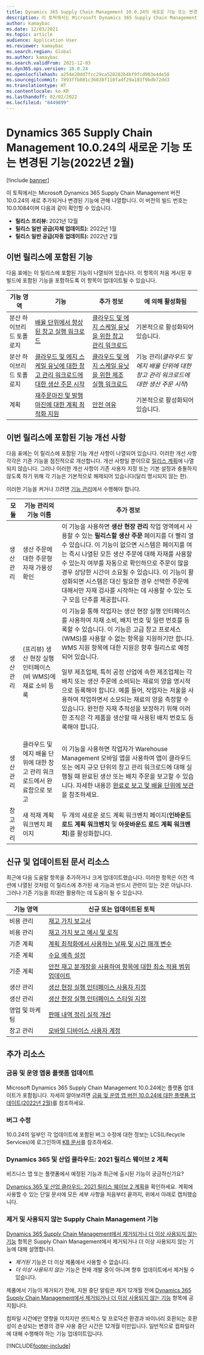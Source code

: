 ```yaml
---
title: Dynamics 365 Supply Chain Management 10.0.24의 새로운 기능 또는 변경된 기능(2022년 2월)
description: 이 토픽에서는 Microsoft Dynamics 365 Supply Chain Management 10.0.24의 새로 추가되거나 변경된 기능에 관해 설명합니다.
author: kamaybac
ms.date: 12/03/2021
ms.topic: article
audience: Application User
ms.reviewer: kamaybac
ms.search.region: Global
ms.author: kamaybac
ms.search.validFrom: 2021-12-03
ms.dyn365.ops.version: 10.0.24
ms.openlocfilehash: a254e20dd7fcc29ca520282b4bf9fcd903e4de58
ms.sourcegitcommit: 7893ffb081c36838f110fadf29a183f9bdb72dd3
ms.translationtype: HT
ms.contentlocale: ko-KR
ms.lasthandoff: 02/02/2022
ms.locfileid: "8449899"
---
```

# <a name="whats-new-or-changed-in-dynamics-365-supply-chain-management-10024-february-2022"></a>Dynamics 365 Supply Chain Management 10.0.24의 새로운 기능 또는 변경된 기능(2022년 2월)

[!include [banner](../includes/banner.md)]

이 토픽에서는 Microsoft Dynamics 365 Supply Chain Management 버전 10.0.24의 새로 추가되거나 변경된 기능에 관해 나열합니다. 이 버전의 빌드 번호는 10.0.1084이며 다음과 같이 확인할 수 있습니다.

- **릴리스 프리뷰:** 2021년 12월
- **릴리스 일반 공급(자체 업데이트):** 2022년 1월
- **릴리스 일반 공급(자동 업데이트):** 2022년 2월

## <a name="features-included-in-this-release"></a>이번 릴리스에 포함된 기능

다음 표에는 이 릴리스에 포함된 기능이 나열되어 있습니다. 이 항목이 처음 게시된 후 빌드에 포함된 기능을 포함하도록 이 항목이 업데이트될 수 있습니다.

| 기능 영역 | 기능 | 추가 정보 |  에 의해 활성화됨 |
|---|---|---|---|
| 분산 하이브리드 토폴로지 | [배율 단위에서 향상된 창고 실행 워크로드](/dynamics365-release-plan/2021wave2/finance-operations/dynamics365-supply-chain-management/enhanced-warehouse-execution-workloads-scale-units) | [클라우드 및 에지 스케일 유닛을 위한 창고 관리 워크로드](../cloud-edge/cloud-edge-workload-warehousing.md) | 기본적으로 활성화되어 있습니다. |
| 분산 하이브리드 토폴로지 | [클라우드 및 에지 스케일 유닛에 대한 창고 관리 워크로드에 대한 생산 주문 시작](/dynamics365-release-plan/2021wave2/finance-operations/dynamics365-supply-chain-management/enhanced-manufacturing-execution-workloads-scale-units) | [클라우드 및 에지 스케일 유닛을 위한 제조 실행 워크로드](../cloud-edge/cloud-edge-workload-manufacturing.md) | 기능 관리(*클라우드 및 에지 배율 단위에 대한 창고 관리 워크로드에 대한 생산 주문 시작*)  |
| 계획 | [재주문마진 및 발행마진에 대한 계획 최적화 지원](/dynamics365-release-plan/2021wave2/finance-operations/dynamics365-supply-chain-management/planning-optimization-support-reorder-margin-issue-margin) | [안전 여유](../master-planning/planning-optimization/safety-margins.md) | 기본적으로 활성화되어 있습니다. |

## <a name="feature-enhancements-included-in-this-release"></a>이번 릴리스에 포함된 기능 개선 사항

다음 표에는 이 릴리스에 포함된 기능 개선 사항이 나열되어 있습니다. 이러한 개선 사항 각각은 기존 기능을 점진적으로 개선합니다. 개선 사항일 뿐이므로 [릴리스 계획](/dynamics365-release-plan/2021wave2/finance-operations/dynamics365-supply-chain-management/planned-features)에 나열되지 않습니다. 그러나 이러한 개선 사항이 기존 사용자 지정 또는 기본 설정과 충돌하지 않도록 하기 위해 각 기능은 기본적으로 해제되어 있습니다(달리 명시되지 않는 한).

이러한 기능을 켜거나 끄려면 [기능 관리](../../fin-ops-core/fin-ops/get-started/feature-management/feature-management-overview.md)에서 수행해야 합니다.

| 모듈 | 기능 관리의 기능 이름 | 추가 정보 |
|---|---|---|
| 생산 관리 | 생산 주문에 대한 주문형 자재 가용성 확인 | 이 기능을 사용하면 **생산 현장 관리** 작업 영역에서 사용할 수 있는 **릴리스할 생산 주문** 페이지를 더 빨리 열 수 있습니다. 이 기능이 없으면 시스템은 페이지를 여는 즉시 나열된 모든 생산 주문에 대해 자재를 사용할 수 있는지 여부를 자동으로 확인하므로 주문이 많을 경우 상당한 시간이 소요될 수 있습니다. 이 기능이 활성화되면 시스템은 대신 필요한 경우 선택한 주문에 대해서만 자재 검사를 시작하는 데 사용할 수 있는 도구 모음 단추를 제공합니다. |
| 생산 관리 | (프리뷰) 생산 현장 실행 인터페이스(비 WMS)에 재료 소비 등록 | 이 기능을 통해 작업자는 생산 현장 실행 인터페이스를 사용하여 자재 소비, 배치 번호 및 일련 번호를 등록할 수 있습니다. 이 기능은 고급 창고 프로세스(WMS)를 사용할 수 없는 항목을 지원하기만 합니다. WMS 지원 항목에 대한 지원은 향후 릴리스로 예정되어 있습니다.<p>일부 제조업체, 특히 공정 산업에 속한 제조업체는 각 배치 또는 생산 주문에 소비되는 재료의 양을 명시적으로 등록해야 합니다. 예를 들어, 작업자는 저울을 사용하여 작업하면서 소모되는 재료의 양을 측정할 수 있습니다. 완전한 자재 추적성을 보장하기 위해 이러한 조직은 각 제품을 생산할 때 사용된 배치 번호도 등록해야 합니다. |
| 생산 관리 | 클라우드 및 에지 배율 단위에 대한 창고 관리 워크로드에서 완료함으로 보고 | 이 기능을 사용하면 작업자가 Warehouse Management 모바일 앱을 사용하여 앱이 클라우드 또는 에지 규모 단위의 창고 관리 워크로드에 대해 실행될 때 완료된 생산 또는 배치 주문을 보고할 수 있습니다. 자세한 내용은 [완료로 보고 및 배율 단위에 보관](../cloud-edge/cloud-edge-workload-manufacturing.md#RAF)을 참조하세요. |
| 창고 관리 | 새 적재 계획 워크벤치 페이지 | 두 개의 새로운 로드 계획 워크벤치 페이지(**인바운드 로드 계획 워크벤치** 및 **아웃바운드 로드 계획 워크벤치**)를 활성화합니다. |

## <a name="new-and-updated-documentation-resources"></a>신규 및 업데이트된 문서 리소스

최근에 다음 도움말 항목을 추가하거나 크게 업데이트했습니다. 이러한 항목은 이전 섹션에 나열된 것처럼 이 릴리스에 추가된 새 기능과 반드시 관련이 있는 것은 아닙니다. 그러나 기존 기능을 최대한 활용하는 데 도움이 될 수 있습니다.

| 기능 영역 | 신규 또는 업데이트된 토픽 |
|---|---|
| 비용 관리 | [재고 가치 보고서](../cost-management/inventory-value-report-storage.md) |
| 비용 관리 | [재고 가치 보고 예시 및 로직](../cost-management/inventory-value-report-examples.md) |
| 기준 계획 | [계획 최적화에서 사용하는 날짜 및 시간 매개 변수](../master-planning/planning-optimization/date-time-used.md) |
| 기준 계획 | [수요 예측 설정](../master-planning/demand-forecasting-setup.md) |
| 기준 계획 | [안전 재고 분개장을 사용하여 항목에 대한 최소 적용 범위 업데이트](../master-planning/safety-stock-journal.md) |
| 생산 관리 | [생산 현장 실행 인터페이스 사용자 지정](../production-control/production-floor-execution-customize.md) |
| 생산 관리 | [생산 현장 실행 인터페이스 스타일 지정](../production-control/production-floor-execution-styles.md) |
| 영업 및 마케팅 | [판매 내역 정리 실적 개선](../sales-marketing/sales-update-history-cleanup-performance-improvements.md) |
| 창고 관리 | [모바일 디바이스 사용자 계정](../warehousing/mobile-device-work-users.md) |

## <a name="additional-resources"></a>추가 리소스

### <a name="platform-updates-for-finance-and-operations-apps"></a>금융 및 운영 앱용 플랫폼 업데이트

Microsoft Dynamics 365 Supply Chain Management 10.0.24에는 플랫폼 업데이트가 포함됩니다. 자세히 알아보려면 [금융 및 운영 앱 버전 10.0.24에 대한 플랫폼 업데이트(2022년 2월)](../../fin-ops-core/dev-itpro/get-started/whats-new-platform-updates-10-0-24.md)를 참조하세요.

### <a name="bug-fixes"></a>버그 수정

10.0.24의 일부인 각 업데이트에 포함된 버그 수정에 대한 정보는 LCS(Lifecycle Services)에 로그인하여 [KB 문서](https://fix.lcs.dynamics.com/Issue/Details?bugId=641306&dbType=3&qc=5b1d5e49c96b8a5cfb5601889a413e6f3773ba6500f9bc47310dcc5c54fff42f)를 참조하세요.

### <a name="dynamics-365-and-industry-clouds-2021-release-wave-2-plan"></a>Dynamics 365 및 산업 클라우드: 2021 릴리스 웨이브 2 계획

비즈니스 앱 또는 플랫폼에서 예정된 기능과 최근에 출시된 기능이 궁금하신가요?

[Dynamics 365 및 산업 클라우드: 2021 릴리스 웨이브 2 계획](/dynamics365-release-plan/2021wave2/)을 확인하세요. 계획에 사용할 수 있는 단일 문서에 모든 세부 사항을 처음부터 끝까지, 위에서 아래로 캡처했습니다.

### <a name="removed-and-deprecated-supply-chain-management-features"></a>제거 및 사용되지 않는 Supply Chain Management 기능

[Dynamics 365 Supply Chain Management에서 제거되거나 더 이상 사용되지 않는 기능](removed-deprecated-features-scm-updates.md) 항목은 Supply Chain Management에서 제거되거나 더 이상 사용되지 않는 기능에 대해 설명합니다.

- *제거된* 기능은 더 이상 제품에서 사용할 수 없습니다.
- *더 이상 사용되지 않는* 기능은 현재 개발 중이 아니며 향후 업데이트에서 제거될 수 있습니다.

제품에서 기능이 제거되기 전에, 지원 중단 알림은 제거 12개월 전에 [Dynamics 365 Supply Chain Management에서 제거되거나 더 이상 사용되지 않는 기능](removed-deprecated-features-scm-updates.md) 항목에 공지됩니다.

컴파일 시간에만 영향을 미치지만 샌드박스 및 프로덕션 환경과 바이너리 호환되는 호환성이 손상되는 변경의 경우 사용 중단 시간은 12개월 미만입니다. 일반적으로 컴파일러에 대해 수행해야 하는 기능 업데이트입니다.

[!INCLUDE[footer-include](../../includes/footer-banner.md)]
